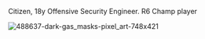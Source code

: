 Citizen, 18y Offensive Security Engineer. R6 Champ player                                                                                                                         

![488637-dark-gas_masks-pixel_art-748x421](https://user-images.githubusercontent.com/90141751/134423419-99f68d25-a82d-4c4a-9e00-6e7e70751962.png)
